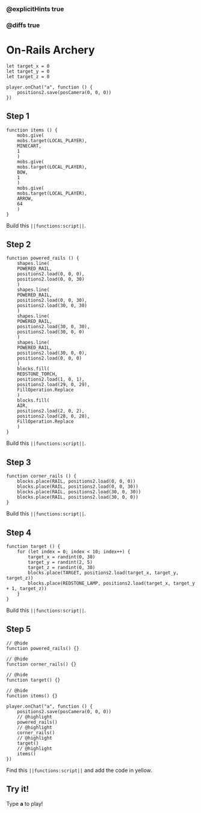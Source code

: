 ### @explicitHints true

### @diffs true

# On-Rails Archery



```customts
let target_x = 0
let target_y = 0
let target_z = 0
```

```template
player.onChat("a", function () {
    positions2.save(posCamera(0, 0, 0))
})
```

## Step 1

```blocks
function items () {
    mobs.give(
    mobs.target(LOCAL_PLAYER),
    MINECART,
    1
    )
    mobs.give(
    mobs.target(LOCAL_PLAYER),
    BOW,
    1
    )
    mobs.give(
    mobs.target(LOCAL_PLAYER),
    ARROW,
    64
    )
}
```

Build this ``||functions:script||``.

## Step 2

```blocks
function powered_rails () {
    shapes.line(
    POWERED_RAIL,
    positions2.load(0, 0, 0),
    positions2.load(0, 0, 30)
    )
    shapes.line(
    POWERED_RAIL,
    positions2.load(0, 0, 30),
    positions2.load(30, 0, 30)
    )
    shapes.line(
    POWERED_RAIL,
    positions2.load(30, 0, 30),
    positions2.load(30, 0, 0)
    )
    shapes.line(
    POWERED_RAIL,
    positions2.load(30, 0, 0),
    positions2.load(0, 0, 0)
    )
    blocks.fill(
    REDSTONE_TORCH,
    positions2.load(1, 0, 1),
    positions2.load(29, 0, 29),
    FillOperation.Replace
    )
    blocks.fill(
    AIR,
    positions2.load(2, 0, 2),
    positions2.load(28, 0, 28),
    FillOperation.Replace
    )
}
```

Build this ``||functions:script||``.

## Step 3

```blocks
function corner_rails () {
    blocks.place(RAIL, positions2.load(0, 0, 0))
    blocks.place(RAIL, positions2.load(0, 0, 30))
    blocks.place(RAIL, positions2.load(30, 0, 30))
    blocks.place(RAIL, positions2.load(30, 0, 0))
}
```

Build this ``||functions:script||``.

## Step 4

```blocks
function target () {
    for (let index = 0; index < 10; index++) {
        target_x = randint(0, 30)
        target_y = randint(2, 5)
        target_z = randint(0, 30)
        blocks.place(TARGET, positions2.load(target_x, target_y, target_z))
        blocks.place(REDSTONE_LAMP, positions2.load(target_x, target_y + 1, target_z))
    }
}
```

Build this ``||functions:script||``.

## Step 5

```blocks
// @hide
function powered_rails() {}

// @hide
function corner_rails() {}

// @hide
function target() {}

// @hide
function items() {}

player.onChat("a", function () {
    positions2.save(posCamera(0, 0, 0))
    // @highlight
    powered_rails()
    // @highlight
    corner_rails()
    // @highlight
    target()
    // @highlight
    items()
})
```

Find this ``||functions:script||`` and add the code in yellow.

## Try it!

Type **a** to play!
